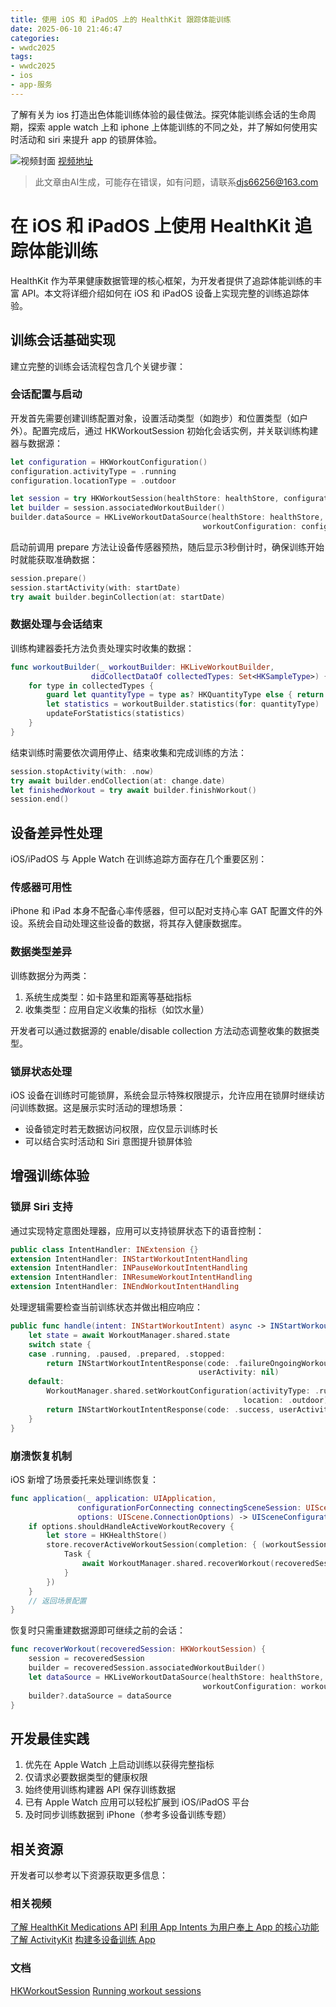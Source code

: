 ```yaml
---
title: 使用 iOS 和 iPadOS 上的 HealthKit 跟踪体能训练
date: 2025-06-10 21:46:47
categories:
- wwdc2025
tags:
- wwdc2025
- ios
- app-服务
---
```

了解有关为 ios 打造出色体能训练体验的最佳做法。探究体能训练会话的生命周期，探索 apple watch 上和 iphone 上体能训练的不同之处，并了解如何使用实时活动和 siri 来提升 app 的锁屏体验。
<!--more-->

![视频封面](https://devimages-cdn.apple.com/wwdc-services/images/3055294D-836B-4513-B7B0-0BC5666246B0/9856/9856_wide_250x141_2x.jpg)
[视频地址](https://developer.apple.com/cn/videos/play/wwdc2025/322/)
> 此文章由AI生成，可能存在错误，如有问题，请联系[djs66256@163.com](djs66256@163.com)

# 在 iOS 和 iPadOS 上使用 HealthKit 追踪体能训练

HealthKit 作为苹果健康数据管理的核心框架，为开发者提供了追踪体能训练的丰富 API。本文将详细介绍如何在 iOS 和 iPadOS 设备上实现完整的训练追踪体验。

## 训练会话基础实现

建立完整的训练会话流程包含几个关键步骤：

### 会话配置与启动

开发首先需要创建训练配置对象，设置活动类型（如跑步）和位置类型（如户外）。配置完成后，通过 HKWorkoutSession 初始化会话实例，并关联训练构建器与数据源：

```swift
let configuration = HKWorkoutConfiguration()
configuration.activityType = .running
configuration.locationType = .outdoor

let session = try HKWorkoutSession(healthStore: healthStore, configuration: configuration)
let builder = session.associatedWorkoutBuilder()
builder.dataSource = HKLiveWorkoutDataSource(healthStore: healthStore,
                                           workoutConfiguration: configuration)
```

启动前调用 prepare 方法让设备传感器预热，随后显示3秒倒计时，确保训练开始时就能获取准确数据：

```swift
session.prepare()
session.startActivity(with: startDate)
try await builder.beginCollection(at: startDate)
```

### 数据处理与会话结束

训练构建器委托方法负责处理实时收集的数据：

```swift
func workoutBuilder(_ workoutBuilder: HKLiveWorkoutBuilder, 
                  didCollectDataOf collectedTypes: Set<HKSampleType>) {
    for type in collectedTypes {
        guard let quantityType = type as? HKQuantityType else { return }
        let statistics = workoutBuilder.statistics(for: quantityType)
        updateForStatistics(statistics)
    }
}
```

结束训练时需要依次调用停止、结束收集和完成训练的方法：

```swift
session.stopActivity(with: .now)
try await builder.endCollection(at: change.date)
let finishedWorkout = try await builder.finishWorkout()
session.end()
```

## 设备差异性处理

iOS/iPadOS 与 Apple Watch 在训练追踪方面存在几个重要区别：

### 传感器可用性

iPhone 和 iPad 本身不配备心率传感器，但可以配对支持心率 GAT 配置文件的外设。系统会自动处理这些设备的数据，将其存入健康数据库。

### 数据类型差异

训练数据分为两类：
1. 系统生成类型：如卡路里和距离等基础指标
2. 收集类型：应用自定义收集的指标（如饮水量）

开发者可以通过数据源的 enable/disable collection 方法动态调整收集的数据类型。

### 锁屏状态处理

iOS 设备在训练时可能锁屏，系统会显示特殊权限提示，允许应用在锁屏时继续访问训练数据。这是展示实时活动的理想场景：

- 设备锁定时若无数据访问权限，应仅显示训练时长
- 可以结合实时活动和 Siri 意图提升锁屏体验

## 增强训练体验

### 锁屏 Siri 支持

通过实现特定意图处理器，应用可以支持锁屏状态下的语音控制：

```swift
public class IntentHandler: INExtension {}
extension IntentHandler: INStartWorkoutIntentHandling
extension IntentHandler: INPauseWorkoutIntentHandling
extension IntentHandler: INResumeWorkoutIntentHandling
extension IntentHandler: INEndWorkoutIntentHandling
```

处理逻辑需要检查当前训练状态并做出相应响应：

```swift
public func handle(intent: INStartWorkoutIntent) async -> INStartWorkoutIntentResponse {
    let state = await WorkoutManager.shared.state
    switch state {
    case .running, .paused, .prepared, .stopped:
        return INStartWorkoutIntentResponse(code: .failureOngoingWorkout, 
                                          userActivity: nil)
    default:
        WorkoutManager.shared.setWorkoutConfiguration(activityType: .running,   
                                                    location: .outdoor)
        return INStartWorkoutIntentResponse(code: .success, userActivity: nil)
    }
}
```

### 崩溃恢复机制

iOS 新增了场景委托来处理训练恢复：

```swift
func application(_ application: UIApplication,
               configurationForConnecting connectingSceneSession: UISceneSession,
               options: UIScene.ConnectionOptions) -> UISceneConfiguration {
    if options.shouldHandleActiveWorkoutRecovery {
        let store = HKHealthStore()
        store.recoverActiveWorkoutSession(completion: { (workoutSession, error) in
            Task {
                await WorkoutManager.shared.recoverWorkout(recoveredSession: workoutSession)
            }
        })
    }
    // 返回场景配置
}
```

恢复时只需重建数据源即可继续之前的会话：

```swift
func recoverWorkout(recoveredSession: HKWorkoutSession) {
    session = recoveredSession
    builder = recoveredSession.associatedWorkoutBuilder()
    let dataSource = HKLiveWorkoutDataSource(healthStore: healthStore,                                                                  
                                           workoutConfiguration: workoutConfiguration)
    builder?.dataSource = dataSource
}
```

## 开发最佳实践

1. 优先在 Apple Watch 上启动训练以获得完整指标
2. 仅请求必要数据类型的健康权限
3. 始终使用训练构建器 API 保存训练数据
4. 已有 Apple Watch 应用可以轻松扩展到 iOS/iPadOS 平台
5. 及时同步训练数据到 iPhone（参考多设备训练专题）

## 相关资源

开发者可以参考以下资源获取更多信息：

### 相关视频
[了解 HealthKit Medications API](https://developer.apple.com/videos/play/wwdc2025/321)
[利用 App Intents 为用户奉上 App 的核心功能](https://developer.apple.com/videos/play/wwdc2024/10210)
[了解 ActivityKit](https://developer.apple.com/videos/play/wwdc2023/10184)
[构建多设备训练 App](https://developer.apple.com/videos/play/wwdc2023/10023)

### 文档
[HKWorkoutSession](https://developer.apple.com/documentation/HealthKit/HKWorkoutSession)
[Running workout sessions](https://developer.apple.com/documentation/HealthKit/running-workout-sessions)
